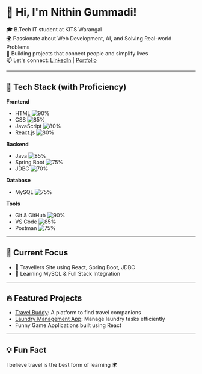 # 👋 Hi, I'm Nithin Gummadi!
🎓 B.Tech IT student at KITS Warangal  
🌍 Passionate about Web Development, AI, and Solving Real-world Problems  
🚀 Building projects that connect people and simplify lives  
📫 Let's connect: [LinkedIn](https://www.linkedin.com/in/gummadi-nithin/) | [Portfolio](https://chinnikrishna.netlify.app/)

---

## 🔧 Tech Stack (with Proficiency)

**Frontend**
- HTML ![90%](https://progress-bar.dev/90/)
- CSS ![85%](https://progress-bar.dev/85/)
- JavaScript ![80%](https://progress-bar.dev/80/)
- React.js ![80%](https://progress-bar.dev/80/)

**Backend**
- Java ![85%](https://progress-bar.dev/85/)
- Spring Boot ![75%](https://progress-bar.dev/75/)
- JDBC ![70%](https://progress-bar.dev/70/)

**Database**
- MySQL ![75%](https://progress-bar.dev/75/)

**Tools**
- Git & GitHub ![90%](https://progress-bar.dev/90/)
- VS Code ![85%](https://progress-bar.dev/85/)
- Postman ![75%](https://progress-bar.dev/75/)

---

## 🧠 Current Focus
- 🔄 Travellers Site using React, Spring Boot, JDBC
- 🌱 Learning MySQL & Full Stack Integration

---

## 🔥 Featured Projects
- [Travel Buddy](#): A platform to find travel companions  
- [Laundry Management App](#): Manage laundry tasks efficiently  
- Funny Game Applications built using React

---

## 💡 Fun Fact
I believe travel is the best form of learning 🌍
